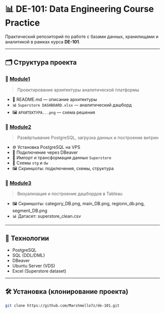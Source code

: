 # 📊 DE-101: Data Engineering Course Practice

Практический репозиторий по работе с базами данных, хранилищами и аналитикой в рамках курса **DE-101**.

---

## 🗂️ Структура проекта

### 📁 [Module1](./Module1)
> Проектирование архитектуры аналитической платформы

- 📎 README.md — описание архитектуры
- 📊 `Superstore DASHBOARD.xlsx` — аналитический дашборд
- 🖼️ `АРХИТЕКТУРА...png` — схема решения

### 📁 [Module2](./Module2)
> Развёртывание PostgreSQL, загрузка данных и построение витрин

- ⚙️ Установка PostgreSQL на VPS
- 🔗 Подключение через DBeaver
- 🧾 Импорт и трансформация данных `Superstore`
- 📁 Схемы `stg` и `dw`
- 🖼️ Скриншоты: подключения, схемы, структура

### 📁 [Module3](./Module3)
> Визуализация и построение дашбордов в Tableau

- 🖼️ Скриншоты: category_DB.png, main_DB.png, regionn_db.png, segment_DB.png  
- 📊 Датасет: superstore_clean.csv

---

## 🚀 Технологии

- PostgreSQL
- SQL (DDL/DML)
- DBeaver
- Ubuntu Server (VDS)
- Excel (Superstore dataset)

---

## 🛠️ Установка (клонирование проекта)

```bash
git clone https://github.com/Marshmello7z/de-101.git
